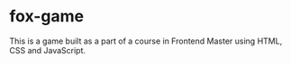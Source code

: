 # fox-game

This is a game built as a part of a course in Frontend Master using HTML, CSS and JavaScript.
